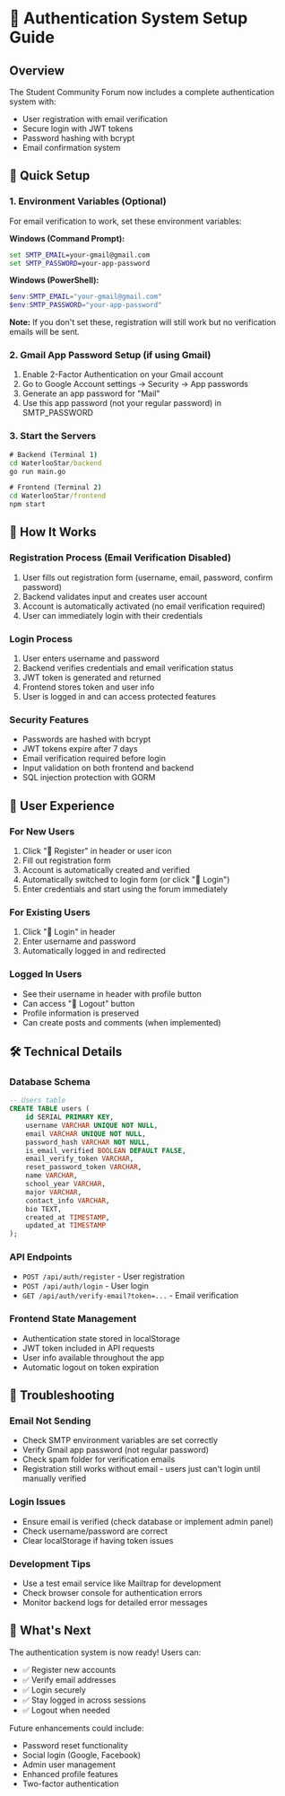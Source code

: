 # 🔐 Authentication System Setup Guide

## Overview
The Student Community Forum now includes a complete authentication system with:
- User registration with email verification
- Secure login with JWT tokens
- Password hashing with bcrypt
- Email confirmation system

## 🚀 Quick Setup

### 1. Environment Variables (Optional)
For email verification to work, set these environment variables:

**Windows (Command Prompt):**
```cmd
set SMTP_EMAIL=your-gmail@gmail.com
set SMTP_PASSWORD=your-app-password
```

**Windows (PowerShell):**
```powershell
$env:SMTP_EMAIL="your-gmail@gmail.com"
$env:SMTP_PASSWORD="your-app-password"
```

**Note:** If you don't set these, registration will still work but no verification emails will be sent.

### 2. Gmail App Password Setup (if using Gmail)
1. Enable 2-Factor Authentication on your Gmail account
2. Go to Google Account settings → Security → App passwords
3. Generate an app password for "Mail"
4. Use this app password (not your regular password) in SMTP_PASSWORD

### 3. Start the Servers
```cmd
# Backend (Terminal 1)
cd WaterlooStar/backend
go run main.go

# Frontend (Terminal 2)
cd WaterlooStar/frontend
npm start
```

## 🔑 How It Works

### Registration Process (Email Verification Disabled)
1. User fills out registration form (username, email, password, confirm password)
2. Backend validates input and creates user account
3. Account is automatically activated (no email verification required)
4. User can immediately login with their credentials

### Login Process
1. User enters username and password
2. Backend verifies credentials and email verification status
3. JWT token is generated and returned
4. Frontend stores token and user info
5. User is logged in and can access protected features

### Security Features
- Passwords are hashed with bcrypt
- JWT tokens expire after 7 days
- Email verification required before login
- Input validation on both frontend and backend
- SQL injection protection with GORM

## 🎯 User Experience

### For New Users
1. Click "📝 Register" in header or user icon
2. Fill out registration form
3. Account is automatically created and verified
4. Automatically switched to login form (or click "🔐 Login")
5. Enter credentials and start using the forum immediately

### For Existing Users
1. Click "🔐 Login" in header
2. Enter username and password
3. Automatically logged in and redirected

### Logged In Users
- See their username in header with profile button
- Can access "🚪 Logout" button
- Profile information is preserved
- Can create posts and comments (when implemented)

## 🛠️ Technical Details

### Database Schema
```sql
-- Users table
CREATE TABLE users (
    id SERIAL PRIMARY KEY,
    username VARCHAR UNIQUE NOT NULL,
    email VARCHAR UNIQUE NOT NULL,
    password_hash VARCHAR NOT NULL,
    is_email_verified BOOLEAN DEFAULT FALSE,
    email_verify_token VARCHAR,
    reset_password_token VARCHAR,
    name VARCHAR,
    school_year VARCHAR,
    major VARCHAR,
    contact_info VARCHAR,
    bio TEXT,
    created_at TIMESTAMP,
    updated_at TIMESTAMP
);
```

### API Endpoints
- `POST /api/auth/register` - User registration
- `POST /api/auth/login` - User login
- `GET /api/auth/verify-email?token=...` - Email verification

### Frontend State Management
- Authentication state stored in localStorage
- JWT token included in API requests
- User info available throughout the app
- Automatic logout on token expiration

## 🔧 Troubleshooting

### Email Not Sending
- Check SMTP environment variables are set correctly
- Verify Gmail app password (not regular password)
- Check spam folder for verification emails
- Registration still works without email - users just can't login until manually verified

### Login Issues
- Ensure email is verified (check database or implement admin panel)
- Check username/password are correct
- Clear localStorage if having token issues

### Development Tips
- Use a test email service like Mailtrap for development
- Check browser console for authentication errors
- Monitor backend logs for detailed error messages

## 🎉 What's Next

The authentication system is now ready! Users can:
- ✅ Register new accounts
- ✅ Verify email addresses
- ✅ Login securely
- ✅ Stay logged in across sessions
- ✅ Logout when needed

Future enhancements could include:
- Password reset functionality
- Social login (Google, Facebook)
- Admin user management
- Enhanced profile features
- Two-factor authentication
